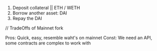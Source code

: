 1. Deposit collateral || ETH / WETH
2. Borrow another asset: DAI
3. Repay the DAI

// TradeOffs of Mainnet fork

Pros: Quick, easy, resemble waht's on mainnet
Const: We need an API, some contracts are complex to work with